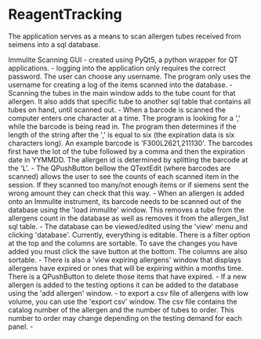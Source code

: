 # ReagentTracking

The application serves as a means to scan allergen tubes received from seimens into a sql database. 

Immulite Scanning GUI - created using PyQt5, a python wrapper for QT applications. 
    - logging into the application only requires the correct password. The user can choose any username. The program only uses the username for creating a log of the items scanned into the database. 
    - Scanning the tubes in the main window adds to the tube count for that allergen. It also adds that specific tube to another sql table that contains all tubes on hand, until scanned out.
    - When a barcode is scanned the computer enters one character at a time. The program is looking for a ',' while the barcode is being read in. The program then determines if the length of the string after the ',' is equal to six (the expiration data is six characters long). An example barcode is 'F300L2621,211130'. The barcodes first have the lot of the tube followed by a comma and then the expiration date in YYMMDD. The allergen id is determined by splitting the barcode at the 'L'. 
    - The QPushButton bellow the QTextEdit (where barcodes are scanned) allows the user to see the counts of each scanned item in the session. If they scanned too many/not enough items or if siemens sent the wrong amount they can check that this way. 
    - When an allergen is added onto an Immulite instrument, its barcode needs to be scanned out of the database using the 'load immulite' window. This removes a tube from the allergens count in the database as well as removes it from the allergen_list sql table. 
    - The database can be viewed/edited using the 'view' menu and clicking 'database'. Currently, everything is editable. There is a filter option at the top and the columns are sortable. To save the changes you have added you must click the save button at the bottom. The columns are also sortable.
    - There is also a 'view expiring allergens' window that displays allergens have expired or ones that will be expiring within a months time. There is a QPushButton to delete those items that have expired. 
    - If a new allergen is added to the testing options it can be added to the database using the 'add allergen' window. 
    - to export a csv file of allergens with low volume, you can use the 'export csv' window. The csv file contains the catalog number of the allergen and the number of tubes to order. This number to order may change depending on the testing demand for each panel. 
    - 
